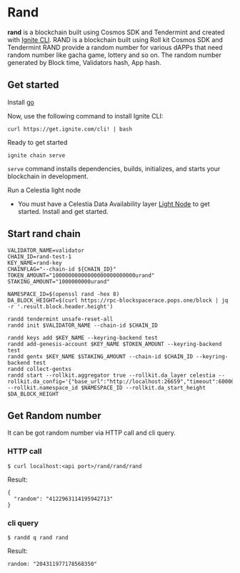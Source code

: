 # Rand
**rand** is a blockchain built using Cosmos SDK and Tendermint and created with [Ignite CLI](https://ignite.com/cli).
RAND is a blockchain built using Roll kit Cosmos SDK and Tendermint RAND provide a random number for various dAPPs that need random number like gacha game, lottery and so on. The random number generated by Block time, Validators hash, App hash.

## Get started

Install [go](https://go.dev/dl/)

Now, use the following command to install Ignite CLI:
```
curl https://get.ignite.com/cli! | bash
```


Ready to get started
```
ignite chain serve
```

`serve` command installs dependencies, builds, initializes, and starts your blockchain in development.

 Run a Celestia light node
 
-  You must have a Celestia Data Availability layer [Light Node](https://docs.celestia.org/nodes/light-node/) to get started. Install and get started.

## Start rand chain

```
VALIDATOR_NAME=validator
CHAIN_ID=rand-test-1
KEY_NAME=rand-key
CHAINFLAG="--chain-id ${CHAIN_ID}"
TOKEN_AMOUNT="10000000000000000000000000urand"
STAKING_AMOUNT="1000000000urand"

NAMESPACE_ID=$(openssl rand -hex 8)
DA_BLOCK_HEIGHT=$(curl https://rpc-blockspacerace.pops.one/block | jq -r '.result.block.header.height')

randd tendermint unsafe-reset-all
randd init $VALIDATOR_NAME --chain-id $CHAIN_ID

randd keys add $KEY_NAME --keyring-backend test
randd add-genesis-account $KEY_NAME $TOKEN_AMOUNT --keyring-backend test
randd gentx $KEY_NAME $STAKING_AMOUNT --chain-id $CHAIN_ID --keyring-backend test
randd collect-gentxs
randd start --rollkit.aggregator true --rollkit.da_layer celestia --rollkit.da_config='{"base_url":"http://localhost:26659","timeout":60000000000,"fee":6000,"gas_limit":6000000}' --rollkit.namespace_id $NAMESPACE_ID --rollkit.da_start_height $DA_BLOCK_HEIGHT
```

## Get Random number

It can be got random number via HTTP call and cli query.

### HTTP call

```
$ curl localhost:<api port>/rand/rand/rand
```

Result: 

```
{
  "random": "4122963114195942713"
}
```

### cli query

```
$ randd q rand rand
```

Result: 

```
random: "204311977178568350"
```
